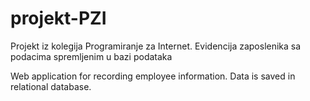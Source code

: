 # projekt-PZI
Projekt iz kolegija Programiranje za Internet. Evidencija zaposlenika sa podacima spremljenim u bazi podataka

Web application for recording employee information. Data is saved in relational database.
